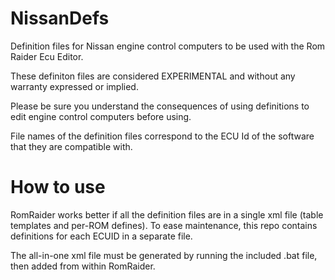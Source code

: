 # NissanDefs
Definition files for Nissan engine control computers to be used with the Rom Raider Ecu Editor.

These definiton files are considered EXPERIMENTAL and without any warranty expressed or implied.

Please be sure you understand the consequences of using definitions to edit engine control computers before using.

File names of the definition files correspond to the ECU Id of the software that they are compatible with.


# How to use

RomRaider works better if all the definition files are in a single xml file (table templates and per-ROM defines).
To ease maintenance, this repo contains definitions for each ECUID in a separate file.

The all-in-one xml file must be generated by running the included .bat file, then added from within RomRaider.

